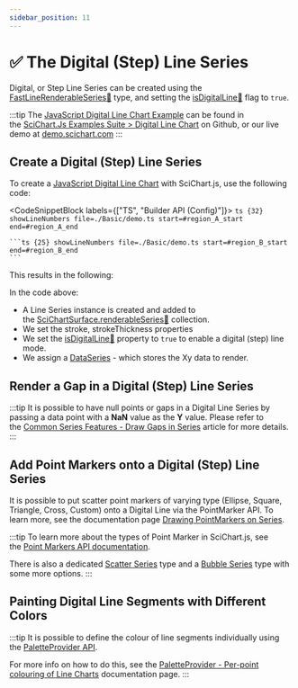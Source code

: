 ```yaml
---
sidebar_position: 11
---
```


# ✅ The Digital (Step) Line Series

Digital, or Step Line Series can be created using the [FastLineRenderableSeries:blue_book:](https://www.scichart.com/documentation/js/current/typedoc/classes/fastlinerenderableseries.html) type, and setting the [isDigitalLine:blue_book:](https://www.scichart.com/documentation/js/current/typedoc/classes/fastlinerenderableseries.html#isdigitalline) flag to `true`.

:::tip
The [JavaScript Digital Line Chart Example](https://demo.scichart.com/javascript-digital-line-chart) can be found in the [SciChart.Js Examples Suite > Digital Line Chart](https://github.com/ABTSoftware/SciChart.JS.Examples/tree/master/Examples/src/components/Examples/Charts2D/BasicChartTypes/DigitalLineChart) on Github, or our live demo at [demo.scichart.com](https://demo.scichart.com/javascript-digital-line-chart)
:::

<ChartFromSciChartDemo 
    src="https://www.scichart.com/demo/iframe/digital-line-chart"
    title="Digital Line Chart"
/>

## Create a Digital (Step) Line Series

To create a [JavaScript Digital Line Chart](https://demo.scichart.com/javascript-digital-line-chart) with SciChart.js, use the following code:

<CodeSnippetBlock labels={["TS", "Builder API (Config)"]}>
    ```ts {32} showLineNumbers file=./Basic/demo.ts start=#region_A_start end=#region_A_end
    ```

    ```ts {25} showLineNumbers file=./Basic/demo.ts start=#region_B_start end=#region_B_end
    ```
</CodeSnippetBlock>

This results in the following:

<LiveDocSnippet name="./Basic/demo" />

In the code above:

*   A Line Series instance is created and added to the [SciChartSurface.renderableSeries:blue_book:](https://www.scichart.com/documentation/js/current/typedoc/classes/scichartsurface.html#renderableseries) collection.
*   We set the stroke, strokeThickness properties
*   We set the [isDigitalLine:blue_book:](https://www.scichart.com/documentation/js/current/typedoc/classes/fastlinerenderableseries.html#isdigitalline) property to `true` to enable a digital (step) line mode.
*   We assign a [DataSeries](../data-series-api/) - which stores the Xy data to render.

## Render a Gap in a Digital (Step) Line Series

:::tip
It is possible to have null points or gaps in a Digital Line Series by passing a data point with a **NaN** value as the **Y** value. Please refer to the [Common Series Features - Draw Gaps in Series](../common-series-apis/drawing-gaps/) article for more details.
:::

## Add Point Markers onto a Digital (Step) Line Series

It is possible to put scatter point markers of varying type (Ellipse, Square, Triangle, Cross, Custom) onto a Digital Line via the PointMarker API. To learn more, see the documentation page [Drawing PointMarkers on Series](../common-series-apis/drawing-point-markers/).

:::tip
To learn more about the types of Point Marker in SciChart.js, see the [Point Markers API documentation](../common-series-apis/drawing-point-markers/).

There is also a dedicated [Scatter Series](../xy-scatter-renderable-series/) type and a [Bubble Series](../fast-bubble-renderable-series/) type with some more options.
:::

## Painting Digital Line Segments with Different Colors

:::tip
It is possible to define the colour of line segments individually using the [PaletteProvider API](../palette-provider-api/palette-provider-api-overview/).

For more info on how to do this, see the [PaletteProvider - Per-point colouring of Line Charts](../palette-provider-api/line-segment-renderable-series/) documentation page.
:::